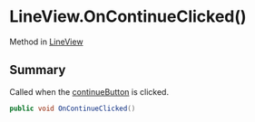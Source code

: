 # LineView.OnContinueClicked()

Method in [LineView](/docs/api/csharp/yarn.unity.legacy.lineview.md)

## Summary


Called when the  <a href="yarn.unity.legacy.lineview.continuebutton.md">continueButton</a>  is clicked.


```csharp
public void OnContinueClicked()
```


